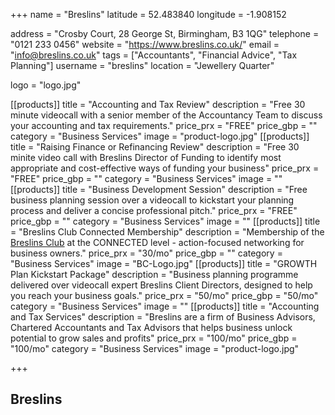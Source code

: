 +++
name = "Breslins"
latitude = 52.483840
longitude = -1.908152

address = "Crosby Court, 28 George St, Birmingham, B3 1QG"
telephone = "0121 233 0456"
website = "https://www.breslins.co.uk/"
email = "info@breslins.co.uk"
tags = ["Accountants", "Financial Advice", "Tax Planning"]
username = "breslins"
location = "Jewellery Quarter"

logo = "logo.jpg"


[[products]]
  title = "Accounting and Tax Review"
  description = "Free 30 minute videocall with a senior member of the Accountancy Team to discuss your accounting and tax requirements."
  price_prx = "FREE"
  price_gbp = ""
  category = "Business Services"
  image = "product-logo.jpg"
[[products]]
  title = "Raising Finance or Refinancing Review"
  description = "Free 30 minite video call with Breslins Director of Funding to identify most appropriate and cost-effective ways of funding your business"
  price_prx = "FREE"
  price_gbp = ""
  category = "Business Services"
  image = ""
[[products]]
  title = "Business Development Session"
  description = "Free business planning session over a videocall to kickstart your planning process and deliver a concise professional pitch."
  price_prx = "FREE"
  price_gbp = ""
  category = "Business Services"
  image = ""
[[products]]
  title = "Breslins Club Connected Membership"
  description = "Membership of the [Breslins Club](https://breslinsclub.co.uk/membership-plans/) at the CONNECTED level - action-focused networking for business owners."
  price_prx = "30/mo"
  price_gbp = ""
  category = "Business Services"
  image = "BC-Logo.jpg"
[[products]]
  title = "GROWTH Plan Kickstart Package"
  description = "Business planning programme delivered over videocall expert Breslins Client Directors, designed to help you reach your business goals."
  price_prx = "50/mo"
  price_gbp = "50/mo"
  category = "Business Services"
  image = ""
[[products]]
  title = "Accounting and Tax Services"
  description = "Breslins are a firm of Business Advisors, Chartered Accountants and Tax Advisors that helps business unlock potential to grow sales and profits"
  price_prx = "100/mo"
  price_gbp = "100/mo"
  category = "Business Services"
  image = "product-logo.jpg"

+++

## Breslins
